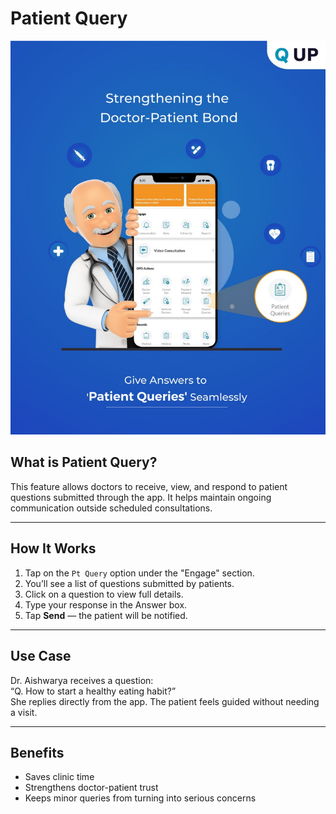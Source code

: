 ﻿# Patient Query

![Patient Query](images/patient-query-ui.jpeg)

## What is Patient Query?

This feature allows doctors to receive, view, and respond to patient questions submitted through the app. It helps maintain ongoing communication outside scheduled consultations.

---

## How It Works

1. Tap on the `Pt Query` option under the "Engage" section.
2. You’ll see a list of questions submitted by patients.
3. Click on a question to view full details.
4. Type your response in the Answer box.
5. Tap **Send** — the patient will be notified.

---

## Use Case

Dr. Aishwarya receives a question:  
“Q. How to start a healthy eating habit?”  
She replies directly from the app. The patient feels guided without needing a visit.

---

## Benefits

- Saves clinic time
- Strengthens doctor-patient trust
- Keeps minor queries from turning into serious concerns

